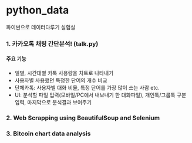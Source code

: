 # python_data
파이썬으로 데이터다루기 실험실
### 1. 카카오톡 채팅 간단분석! (talk.py)
#### 주요 기능
- 일별, 시간대별 카톡 사용량을 차트로 나타내기
- 사용자별 사용했던 특정한 단어의 개수 비교
- 단체카톡: 사용자별 대화 비율, 특정 단어를 가장 많이 쓰는 사람 etc.
- UI: 분석할 파일 입력(모바일/PC에서 내보내기 한 대화파일), 개인톡/그룹톡 구분 입력, 마지막으로 분석결과 보여주기

### 2. Web Scrapping using BeautifulSoup and Selenium
### 3. Bitcoin chart data analysis
